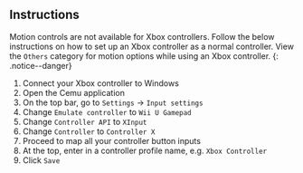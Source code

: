 ## Instructions

Motion controls are not available for Xbox controllers. Follow the below instructions on how to set up an Xbox controller as a normal controller. View the `Others` category for motion options while using an Xbox controller.
{: .notice--danger}

1. Connect your Xbox controller to Windows
1. Open the Cemu application
1. On the top bar, go to `Settings` -> `Input settings`
1. Change `Emulate controller` to `Wii U Gamepad`
1. Change `Controller API` to `XInput`
1. Change `Controller` to `Controller X`
1. Proceed to map all your controller button inputs
1. At the top, enter in a controller profile name, e.g. `Xbox Controller`
1. Click `Save`
